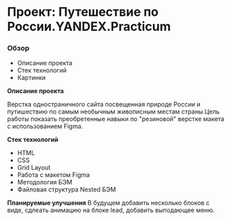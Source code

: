 # Проект: Путешествие по России.YANDEX.Practicum

### Обзор
* Описание проекта
* Стек технологий
* Картинки

**Описание проекта**

Верстка одностраничного сайта посвещенная природе России и путишествию по самым необычным живописным местам страны.Цель работы показать преобретенные навыки по "резиновой" верстке макета с использованием Figma.

**Стек технологий**

* HTML
* CSS
* Grid Layout
* Работа с макетом Figma
* Методология БЭМ
* Файловая структура Nested БЭМ

**Планируемые улучшения**
В будущем добавить несколько блоков с виде, сдлеать анимацию на блоке lead, добавить выподающее меню.


